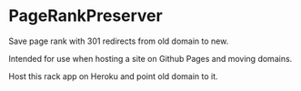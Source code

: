 PageRankPreserver
=================

Save page rank with 301 redirects from old domain to new.

Intended for use when hosting a site on Github Pages and moving domains.

Host this rack app on Heroku and point old domain to it.
